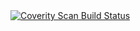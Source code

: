 <a href="https://scan.coverity.com/projects/linnever-design-pattern-java">
  <img alt="Coverity Scan Build Status"
       src="https://scan.coverity.com/projects/7323/badge.svg"/>
</a> 